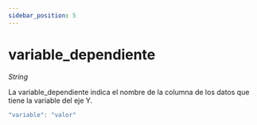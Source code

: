 ```yaml
---
sidebar_position: 5
---
```


# variable_dependiente

*String*

La variable_dependiente indica el nombre de la columna de los datos que tiene la variable del eje Y.

```js
"variable": "valor"
```